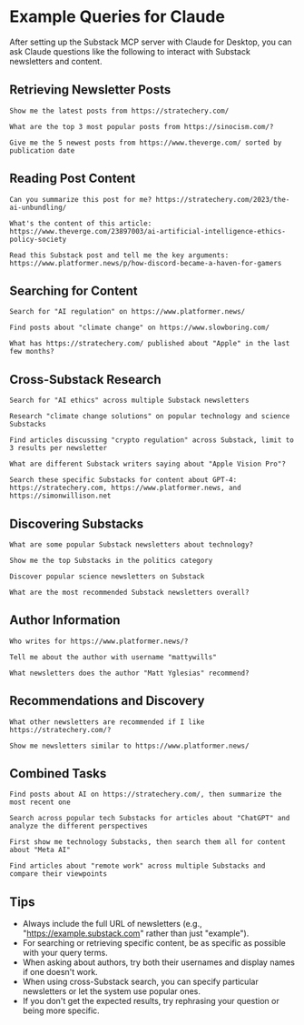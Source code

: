 # Example Queries for Claude

After setting up the Substack MCP server with Claude for Desktop, you can ask Claude questions like the following to interact with Substack newsletters and content.

## Retrieving Newsletter Posts

```
Show me the latest posts from https://stratechery.com/
```

```
What are the top 3 most popular posts from https://sinocism.com/?
```

```
Give me the 5 newest posts from https://www.theverge.com/ sorted by publication date
```

## Reading Post Content

```
Can you summarize this post for me? https://stratechery.com/2023/the-ai-unbundling/
```

```
What's the content of this article: https://www.theverge.com/23897003/ai-artificial-intelligence-ethics-policy-society
```

```
Read this Substack post and tell me the key arguments: https://www.platformer.news/p/how-discord-became-a-haven-for-gamers
```

## Searching for Content

```
Search for "AI regulation" on https://www.platformer.news/
```

```
Find posts about "climate change" on https://www.slowboring.com/
```

```
What has https://stratechery.com/ published about "Apple" in the last few months?
```

## Cross-Substack Research

```
Search for "AI ethics" across multiple Substack newsletters
```

```
Research "climate change solutions" on popular technology and science Substacks
```

```
Find articles discussing "crypto regulation" across Substack, limit to 3 results per newsletter
```

```
What are different Substack writers saying about "Apple Vision Pro"?
```

```
Search these specific Substacks for content about GPT-4: https://stratechery.com, https://www.platformer.news, and https://simonwillison.net
```

## Discovering Substacks

```
What are some popular Substack newsletters about technology?
```

```
Show me the top Substacks in the politics category
```

```
Discover popular science newsletters on Substack
```

```
What are the most recommended Substack newsletters overall?
```

## Author Information

```
Who writes for https://www.platformer.news/?
```

```
Tell me about the author with username "mattywills"
```

```
What newsletters does the author "Matt Yglesias" recommend?
```

## Recommendations and Discovery

```
What other newsletters are recommended if I like https://stratechery.com/?
```

```
Show me newsletters similar to https://www.platformer.news/
```

## Combined Tasks

```
Find posts about AI on https://stratechery.com/, then summarize the most recent one
```

```
Search across popular tech Substacks for articles about "ChatGPT" and analyze the different perspectives
```

```
First show me technology Substacks, then search them all for content about "Meta AI"
```

```
Find articles about "remote work" across multiple Substacks and compare their viewpoints
```

## Tips

- Always include the full URL of newsletters (e.g., "https://example.substack.com" rather than just "example").
- For searching or retrieving specific content, be as specific as possible with your query terms.
- When asking about authors, try both their usernames and display names if one doesn't work.
- When using cross-Substack search, you can specify particular newsletters or let the system use popular ones.
- If you don't get the expected results, try rephrasing your question or being more specific.
